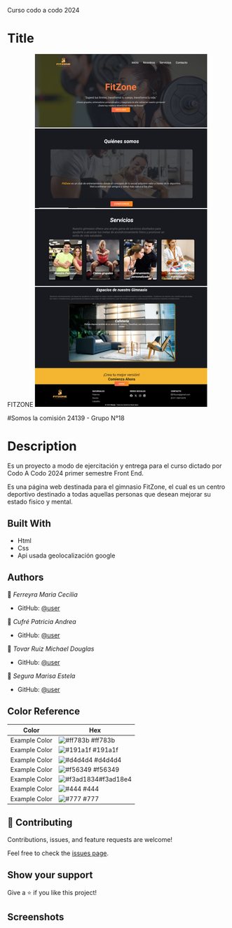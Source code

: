 Curso codo a codo 2024
# Title

FITZONE 
![alt text](image-1.png)

#Somos la comisión 24139 - Grupo N°18 

# Description

Es un proyecto a modo de ejercitación y entrega para el curso dictado por  Codo A Codo 2024 primer semestre Front End.

Es una página web destinada para el gimnasio FitZone, el cual es un centro deportivo destinado a todas aquellas personas que desean mejorar su estado fisico y mental.


## Built With

- Html
- Css
- Api usada geolocalización google


## Authors

👤 *Ferreyra Maria Cecilia*

- GitHub: [@user](https://github.com/MCeciliaF)

👤 *Cufré Patricia Andrea*

- GitHub: [@user](https://github.com/Patrycufre)

👤 *Tovar Ruiz Michael Douglas*

- GitHub: [@user](https://github.com/MichaelRuizT)

👤 *Segura Marisa Estela*

- GitHub: [@user](https://github.com/Marisa-S)

## Color Reference

| Color             | Hex                                                                |
| ----------------- | ------------------------------------------------------------------ |
| Example Color | ![#ff783b](https://via.placeholder.com/10/ff783b?text=+) #ff783b|
| Example Color | ![#191a1f](https://via.placeholder.com/10/191a1f?text=+) #191a1f |
| Example Color | ![#d4d4d4](https://via.placeholder.com/10/d4d4d4a?text=+) #d4d4d4 |
| Example Color | ![#f56349](https://via.placeholder.com/10/f56349?text=+) #f56349 |
| Example Color | ![#f3ad1834](https://via.placeholder.com/10/f3ad18e4?text=+)#f3ad18e4 |
| Example Color | ![#444](https://via.placeholder.com/10/444?text=+) #444 |
| Example Color | ![#777](https://via.placeholder.com/10/777?text=+) #777 |


## 🤝 Contributing

Contributions, issues, and feature requests are welcome!

Feel free to check the [issues page](https://github.com/use/repository/issues).

## Show your support

Give a ⭐️ if you like this project!

## Screenshots



